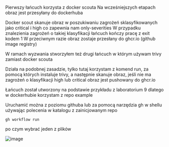 Pierwszy łańcuch korzysta z docker scouta
Na wcześniejszych etapach obraz jest przesyłany do dockerhuba

Docker scout skanuje obraz w poszukiwaniu zagrożeń sklasyfikowanych jako critical i high co zapewnia nam only-severities
W przypadku znalezienia zagrożeń o takiej klasyfikacji łańcuch kończy pracę z exit kodem 1
W przeciwnym razie obraz zostaje przesłany do ghcr.io (github image registry)

W ramach wyzwania stworzyłem też drugi łańcuch w którym używam trivy zamiast docker scouta

Działa na podobnej zasadzie, tylko tutaj korzystam z komend run, za pomocą których instaluje trivy, a następnie skanuje obraz, jeśli nie ma zagrożeń 
o klasyfikacji high lub critical obraz jest pushowany do ghcr.io

Łańcuch został utworzony na podstawie przykładu z laboratorium 9 dlatego w dockerhubie korzystam z repo example

Uruchamić można z poziomu githuba lub za pomocą narzędzia gh w shellu używając polecenia w katalogu z zainicjowanym repo
```
gh workflow run
```
po czym wybrać jeden z plików 

![image](https://github.com/patryczeko/zadanie2final/assets/106553021/ffb8b5f9-c5e6-4c35-b0fb-3bbeb6afc87f)




